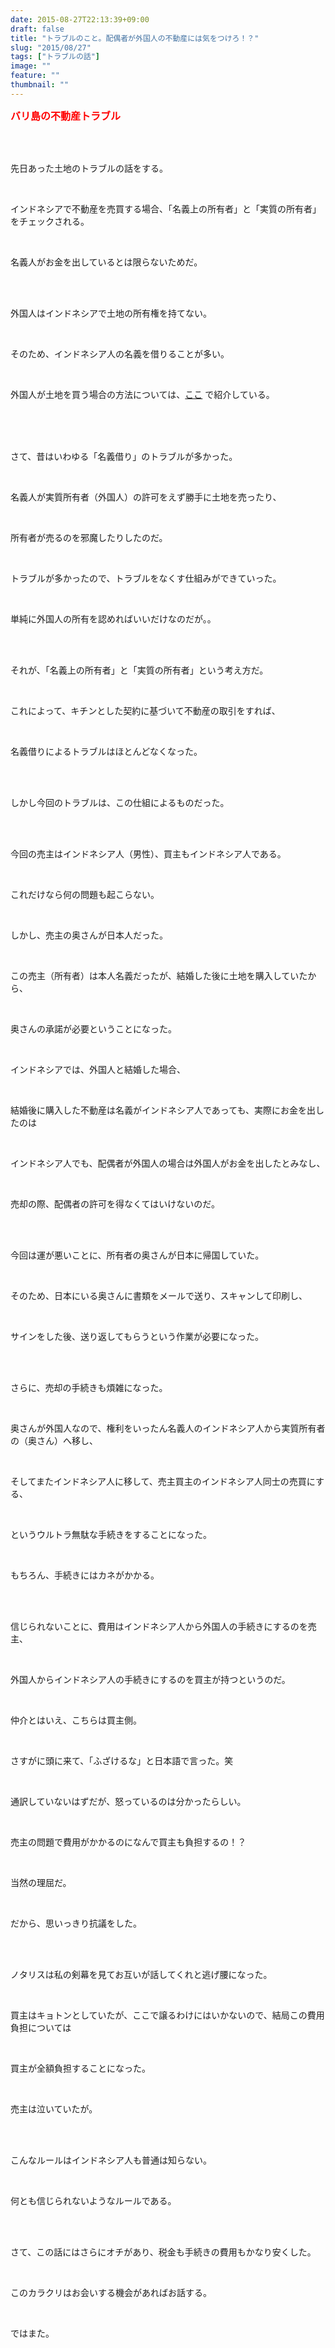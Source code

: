 ```yaml
---
date: 2015-08-27T22:13:39+09:00
draft: false
title: "トラブルのこと。配偶者が外国人の不動産には気をつけろ！？"
slug: "2015/08/27"
tags: ["トラブルの話"]
image: ""
feature: ""
thumbnail: ""
---
```

<p><font color="#ff0000" size="3"><strong>バリ島の不動産トラブル</strong></font></p><br/><br/><p>先日あった土地のトラブルの話をする。</p><br/><p>インドネシアで不動産を売買する場合、「名義上の所有者」と「実質の所有者」をチェックされる。</p><br/><p>名義人がお金を出しているとは限らないためだ。</p><br/><br/><p>外国人はインドネシアで土地の所有権を持てない。</p><br/><p>そのため、インドネシア人の名義を借りることが多い。</p><br/><p>外国人が土地を買う場合の方法については、<a href="entry-12063533260.html" target="_blank">ここ</a> で紹介している。</p><br/><br/><br/><p>さて、昔はいわゆる「名義借り」のトラブルが多かった。</p><br/><p>名義人が実質所有者（外国人）の許可をえず勝手に土地を売ったり、</p><br/><p>所有者が売るのを邪魔したりしたのだ。</p><br/><p>トラブルが多かったので、トラブルをなくす仕組みができていった。</p><br/><p>単純に外国人の所有を認めればいいだけなのだが。。</p><br/><br/><p>それが、「名義上の所有者」と「実質の所有者」という考え方だ。</p><br/><p>これによって、キチンとした契約に基づいて不動産の取引をすれば、</p><br/><p>名義借りによるトラブルはほとんどなくなった。</p><br/><br/><p>しかし今回のトラブルは、この仕組によるものだった。</p><br/><br/><p>今回の売主はインドネシア人（男性）、買主もインドネシア人である。</p><br/><p>これだけなら何の問題も起こらない。</p><br/><p>しかし、売主の奥さんが日本人だった。</p><br/><p>この売主（所有者）は本人名義だったが、結婚した後に土地を購入していたから、</p><br/><p>奥さんの承諾が必要ということになった。</p><br/><p>インドネシアでは、外国人と結婚した場合、</p><br/><p>結婚後に購入した不動産は名義がインドネシア人であっても、実際にお金を出したのは</p><br/><p>インドネシア人でも、配偶者が外国人の場合は外国人がお金を出したとみなし、</p><br/><p>売却の際、配偶者の許可を得なくてはいけないのだ。</p><br/><br/><p>今回は運が悪いことに、所有者の奥さんが日本に帰国していた。</p><br/><p>そのため、日本にいる奥さんに書類をメールで送り、スキャンして印刷し、</p><br/><p>サインをした後、送り返してもらうという作業が必要になった。</p><br/><br/><p>さらに、売却の手続きも煩雑になった。</p><br/><p>奥さんが外国人なので、権利をいったん名義人のインドネシア人から実質所有者の（奥さん）へ移し、</p><br/><p>そしてまたインドネシア人に移して、売主買主のインドネシア人同士の売買にする、</p><br/><p>というウルトラ無駄な手続きをすることになった。</p><br/><p>もちろん、手続きにはカネがかかる。</p><br/><br/><p>信じられないことに、費用はインドネシア人から外国人の手続きにするのを売主、</p><br/><p>外国人からインドネシア人の手続きにするのを買主が持つというのだ。</p><br/><p>仲介とはいえ、こちらは買主側。</p><br/><p>さすがに頭に来て、「ふざけるな」と日本語で言った。笑</p><br/><p>通訳していないはずだが、怒っているのは分かったらしい。</p><br/><p>売主の問題で費用がかかるのになんで買主も負担するの！？</p><br/><p>当然の理屈だ。</p><br/><p>だから、思いっきり抗議をした。</p><br/><br/><p>ノタリスは私の剣幕を見てお互いが話してくれと逃げ腰になった。</p><br/><p>買主はキョトンとしていたが、ここで譲るわけにはいかないので、結局この費用負担については</p><br/><p>買主が全額負担することになった。</p><br/><p>売主は泣いていたが。</p><br/><br/><p>こんなルールはインドネシア人も普通は知らない。</p><br/><p>何とも信じられないようなルールである。</p><br/><br/><p>さて、この話にはさらにオチがあり、税金も手続きの費用もかなり安くした。</p><br/><p>このカラクリはお会いする機会があればお話する。</p><br/><p>ではまた。</p><br/><br/><br/><p><br/></p><br/><br/>


